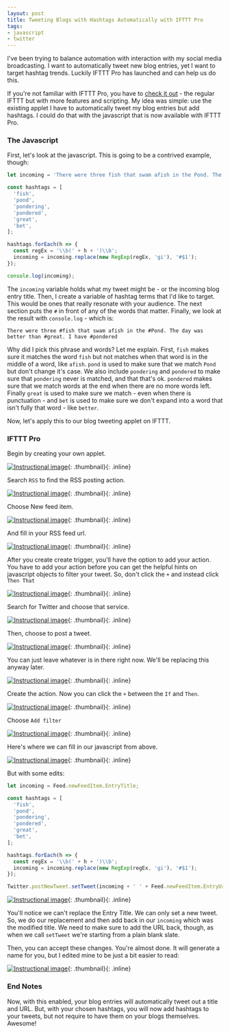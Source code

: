 ```yaml
---
layout: post
title: Tweeting Blogs with Hashtags Automatically with IFTTT Pro
tags:
- javascript
- twitter
---
```

I've been trying to balance automation with interaction with my social media broadcasting. I want to automatically tweet new blog entries, yet I want to target hashtag trends. Luckily IFTTT Pro has launched and can help us do this.

If you're not familiar with IFTTT Pro, you have to [check it out](https://ifttt.com/pro) - the regular IFTTT but with more features and scripting.  My idea was simple: use the existing applet I have to automatically tweet my blog entries but add hashtags. I could do that with the javascript that is now available with IFTTT Pro.

### The Javascript

First, let's look at the javascript.  This is going to be a contrived example, though:

```javascript
let incoming = 'There were three fish that swam afish in the Pond. The day was better than great. I have pondered';

const hashtags = [
  'fish',
  'pond',
  'pondering',
  'pondered',
  'great',
  'bet',
];

hashtags.forEach(h => {
  const regEx = '\\b(' + h + ')\\b';
  incoming = incoming.replace(new RegExp(regEx, 'gi'), '#$1');
});

console.log(incoming);
```

The `incoming` variable holds what my tweet might be - or the incoming blog entry title.  Then, I create a variable of hashtag terms that I'd like to target.  This would be ones that really resonate with your audience.  The next section puts the `#` in front of any of the words that matter.  Finally, we look at the result with `console.log` - which is: 

```
There were three #fish that swam afish in the #Pond. The day was better than #great. I have #pondered
```

Why did I pick this phrase and words? Let me explain.  First, `fish` makes sure it matches the word `fish` but not  matches when that word is in the middle of a word, like `afish`.  `pond` is used to make sure that we match `Pond` but don't change it's case.  We also include `pondering` and `pondered` to make sure that `pondering` never is matched, and that that's ok.  `pondered` makes sure that we match words at the end when there are no more words left.  Finally `great` is used to make sure we match - even when there is punctuation - and `bet` is used to make sure we don't expand into a word that isn't fully that word - like `better`.

Now, let's apply this to our blog tweeting applet on IFTTT.

### IFTTT Pro

Begin by creating your own applet.

[![Instructional image](/uploads/2020/ifttt-hashtag-tweet-1.png)](/uploads/2020/ifttt-hashtag-tweet-1.png){: .thumbnail}{: .inline}

Search `RSS` to find the RSS posting action.

[![Instructional image](/uploads/2020/ifttt-hashtag-tweet-2.png)](/uploads/2020/ifttt-hashtag-tweet-2.png){: .thumbnail}{: .inline}

Choose New feed item.

[![Instructional image](/uploads/2020/ifttt-hashtag-tweet-3.png)](/uploads/2020/ifttt-hashtag-tweet-3.png){: .thumbnail}{: .inline}

And fill in your RSS feed url.

[![Instructional image](/uploads/2020/ifttt-hashtag-tweet-4.png)](/uploads/2020/ifttt-hashtag-tweet-4.png){: .thumbnail}{: .inline}

After you create create trigger, you'll have the option to add your action. You have to add your action before you can get the helpful hints on javascript objects to filter your tweet. So, don't click the `+` and instead click `Then That`

[![Instructional image](/uploads/2020/ifttt-hashtag-tweet-5.png)](/uploads/2020/ifttt-hashtag-tweet-5.png){: .thumbnail}{: .inline}

Search for Twitter and choose that service.

[![Instructional image](/uploads/2020/ifttt-hashtag-tweet-6.png)](/uploads/2020/ifttt-hashtag-tweet-6.png){: .thumbnail}{: .inline}

Then, choose to post a tweet.

[![Instructional image](/uploads/2020/ifttt-hashtag-tweet-7.png)](/uploads/2020/ifttt-hashtag-tweet-7.png){: .thumbnail}{: .inline}

You can just leave whatever is in there right now.  We'll be replacing this anyway later.

[![Instructional image](/uploads/2020/ifttt-hashtag-tweet-8.png)](/uploads/2020/ifttt-hashtag-tweet-8.png){: .thumbnail}{: .inline}

Create the action. Now you can click the `+` between the `If` and `Then`.

[![Instructional image](/uploads/2020/ifttt-hashtag-tweet-9.png)](/uploads/2020/ifttt-hashtag-tweet-9.png){: .thumbnail}{: .inline}

Choose `Add filter`

[![Instructional image](/uploads/2020/ifttt-hashtag-tweet-10.png)](/uploads/2020/ifttt-hashtag-tweet-10.png){: .thumbnail}{: .inline}

Here's where we can fill in our javascript from above.

[![Instructional image](/uploads/2020/ifttt-hashtag-tweet-11.png)](/uploads/2020/ifttt-hashtag-tweet-11.png){: .thumbnail}{: .inline}

But with some edits:

```javascript
let incoming = Feed.newFeedItem.EntryTitle;

const hashtags = [
  'fish',
  'pond',
  'pondering',
  'pondered',
  'great',
  'bet',
];

hashtags.forEach(h => {
  const regEx = '\\b(' + h + ')\\b';
  incoming = incoming.replace(new RegExp(regEx, 'gi'), '#$1');
});

Twitter.postNewTweet.setTweet(incoming + ' ' + Feed.newFeedItem.EntryUrl);
```

[![Instructional image](/uploads/2020/ifttt-hashtag-tweet-12.png)](/uploads/2020/ifttt-hashtag-tweet-12.png){: .thumbnail}{: .inline}

You'll notice we can't replace the Entry Title. We can only set a new tweet. So, we do our replacement and then add back in our `incoming` which was the modified title.  We need to make sure to add the URL back, though, as when we call `setTweet` we're starting from a plain blank slate.

Then, you can accept these changes. You're almost done. It will generate a name for you, but I edited mine to be just a bit easier to read:

[![Instructional image](/uploads/2020/ifttt-hashtag-tweet-13.png)](/uploads/2020/ifttt-hashtag-tweet-13.png){: .thumbnail}{: .inline}

### End Notes

Now, with this enabled, your blog entries will automatically tweet out a title and URL. But, with your chosen hashtags, you will now add hashtags to your tweets, but not require to have them on your blogs themselves. Awesome!